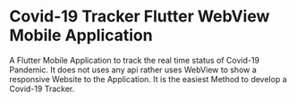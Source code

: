 # Covid-19 Tracker Flutter WebView Mobile Application

A Flutter Mobile Application to track the real time status of Covid-19 Pandemic. It does not uses any api rather uses WebView to show a responsive Website to the Application. It is the easiest Method to develop a Covid-19 Tracker.
